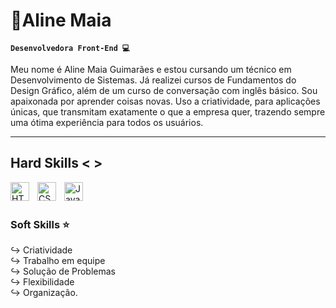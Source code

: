 # 🌼Aline Maia 

**`Desenvolvedora Front-End 💻`**

Meu nome é Aline Maia Guimarães e estou cursando um técnico em Desenvolvimento de Sistemas. Já realizei cursos de Fundamentos do Design Gráfico, além de um curso de conversação com inglês básico. Sou apaixonada por aprender coisas novas. Uso a criatividade, para aplicações únicas, que transmitam exatamente o que a empresa quer, trazendo sempre uma ótima experiência para todos os usuários.

---
## Hard Skills < > 

<img 
    align="left" 
    alt="HTML"
    title="HTML" 
    width="30px" 
    style="padding-right: 10px;" 
    src="https://cdn.jsdelivr.net/gh/devicons/devicon@latest/icons/html5/html5-original.svg" 
/>
<img 
    align="left" 
    alt="CSS" 
    title="CSS"
    width="30px" 
    style="padding-right: 10px;" 
    src="https://cdn.jsdelivr.net/gh/devicons/devicon@latest/icons/css3/css3-original.svg" 
/>
<img 
    align="left" 
    alt="JavaScript" 
    title="JavaScript"
    width="30px" 
    style="padding-right: 10px;" 
    src="https://cdn.jsdelivr.net/gh/devicons/devicon@latest/icons/javascript/javascript-original.svg" 
/>

<br/>
<br/>

### Soft Skills ⭐

↪ Criatividade <br/>
↪ Trabalho em equipe <br/>
↪ Solução de Problemas <br/>
↪ Flexibilidade <br/>
↪ Organização.
